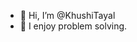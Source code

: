 - 👋 Hi, I’m @KhushiTayal
- 👀 I enjoy problem solving.


<!---
KhushiTayal/KhushiTayal is a ✨ special ✨ repository because its `README.md` (this file) appears on your GitHub profile.
You can click the Preview link to take a look at your changes.
--->
